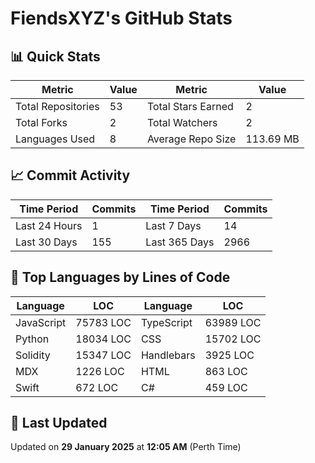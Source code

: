 # FiendsXYZ's GitHub Stats

## 📊 Quick Stats

| Metric               | Value       | Metric               | Value       |
|----------------------|-------------|----------------------|-------------|
| Total Repositories   | 53 | Total Stars Earned   | 2 |
| Total Forks          | 2 | Total Watchers       | 2 |
| Languages Used       | 8 | Average Repo Size    | 113.69 MB |

## 📈 Commit Activity

| Time Period      | Commits      | Time Period      | Commits      |
|------------------|--------------|------------------|--------------|
| Last 24 Hours    | 1 | Last 7 Days      | 14 |
| Last 30 Days     | 155 | Last 365 Days    | 2966 |

## 📝 Top Languages by Lines of Code

| Language       | LOC        | Language       | LOC        |
|----------------|------------|----------------|------------|
| JavaScript       | 75783 LOC  | TypeScript       | 63989 LOC  |
| Python       | 18034 LOC  | CSS       | 15702 LOC  |
| Solidity       | 15347 LOC  | Handlebars       | 3925 LOC  |
| MDX       | 1226 LOC  | HTML       | 863 LOC  |
| Swift       | 672 LOC  | C#       | 459 LOC  |

## 📅 Last Updated

Updated on **29 January 2025** at **12:05 AM** (Perth Time)
